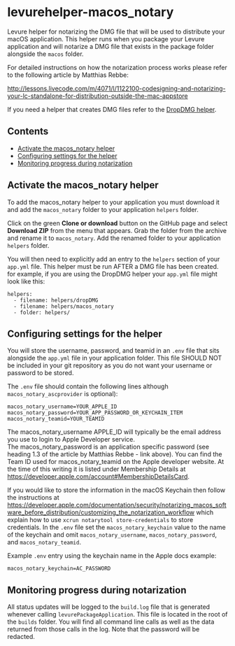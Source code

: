# levurehelper-macos_notary
Levure helper for notarizing the DMG file that will be used to distribute your macOS application. This helper runs when you package your Levure application and will notarize a DMG file that exists in the package folder alongside the `macos` folder.

For detailed instructions on how the notarization process works please refer to the following article by Matthias Rebbe: 

http://lessons.livecode.com/m/4071/l/1122100-codesigning-and-notarizing-your-lc-standalone-for-distribution-outside-the-mac-appstore

If you need a helper that creates DMG files refer to the [DropDMG helper](https://github.com/trevordevore/levurehelper-dropDMG).

## Contents

* [Activate the macos_notary helper](#activate-the-macos_notary-helper)
* [Configuring settings for the helper](#configuring-settings-for-the-helper)
* [Monitoring progress during notarization](#monitoring-progress-during-notarization)

## Activate the macos_notary helper

To add the macos_notary helper to your application you must download it and add the `macos_notary` folder to your application `helpers` folder.

Click on the green **Clone or download** button on the GitHub page and select **Download ZIP** from the menu that appears. Grab the folder from the archive and rename it to `macos_notary`. Add the renamed folder to your application `helpers` folder.

You will then need to explicitly add an entry to the `helpers` section of your `app.yml` file. This helper must be run AFTER a DMG file has been created. 
for example, if you are using the DropDMG helper your `app.yml` file might look like this:

```
helpers:
  - filename: helpers/dropDMG
  - filename: helpers/macos_notary
  - folder: helpers/
```

## Configuring settings for the helper

You will store the username, password, and teamid in an `.env` file that sits alongside the `app.yml` file in your application folder. This file SHOULD NOT be included in your git repository as you do not want your username or password to be stored.

The `.env` file should contain the following lines although `macos_notary_ascprovider` is optional):

```
macos_notary_username=YOUR_APPLE_ID
macos_notary_password=YOUR_APP_PASSWORD_OR_KEYCHAIN_ITEM
macos_notary_teamid=YOUR_TEAMID
```

The macos_notary_username APPLE_ID will typically be the email address you use to login to Apple Developer service.  
The macos_notary_password is an application specific password (see heading 1.3 of the article by Matthias Rebbe - link above).
You can find the Team ID used for macos_notary_teamid on the Apple developer website. At the time of this writing it is listed under Membership Details at https://developer.apple.com/account#MembershipDetailsCard.

If you would like to store the information in the macOS Keychain then follow the instructions at https://developer.apple.com/documentation/security/notarizing_macos_software_before_distribution/customizing_the_notarization_workflow which explain how to use `xcrun notarytool store-credentials` to store credentials. In the `.env` file set the `macos_notary_keychain` value to the name of the keychain and omit `macos_notary_username`, `macos_notary_password`, and `macos_notary_teamid`.

Example `.env` entry using the keychain name in the Apple docs example:

```
macos_notary_keychain=AC_PASSWORD
```

## Monitoring progress during notarization

All status updates will be logged to the `build.log` file that is generated whenever calling `levurePackageApplication`. This file is located in the root of the `builds` folder. You will find all command line calls as well as the data returned from those calls in the log. Note that the password will be redacted.
